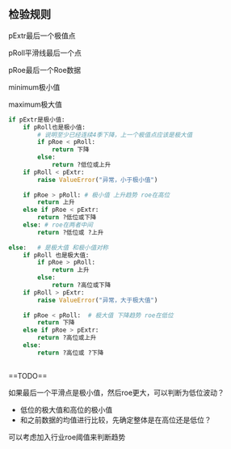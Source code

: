 ## 检验规则

pExtr最后一个极值点

pRoll平滑线最后一个点

pRoe最后一个Roe数据

minimum极小值

maximum极大值

```python
if pExtr是极小值:
	if pRoll也是极小值:
		# 说明至少已经连续4季下降，上一个极值点应该是极大值
		if pRoe < pRoll:
			return 下降
		else:
			return ?低位或上升
	if pRoll < pExtr:
		raise ValueError("异常，小于极小值")
        
	if pRoe > pRoll: # 极小值 上升趋势 roe在高位
		return 上升
	else if pRoe < pExtr:
        return ?低位或下降
    else: # roe在两者中间
        return ?低位或 ?上升
        
else:	# 是极大值 和极小值对称
	if pRoll 也是极大值:
		if pRoe > pRoll:
			return 上升
		else:
			return ?高位或下降
	if pRoll > pExtr:
		raise ValueError("异常，大于极大值")
        
	if pRoe < pRoll:  # 极大值 下降趋势 roe在低位
        return 下降
	else if pRoe > pExtr:
        return ?高位或上升
   	else:
        return ?高位或 ?下降
   	
```

==TODO==

如果最后一个平滑点是极小值，然后roe更大，可以判断为低位波动？

- 低位的极大值和高位的极小值
- 和之前数据的均值进行比较，先确定整体是在高位还是低位？

可以考虑加入行业roe阈值来判断趋势

